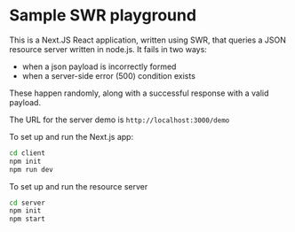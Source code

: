 # Sample SWR playground

This is a Next.JS React application, written using SWR, 
that queries a JSON resource server written in node.js.
It fails in two ways:

* when a json payload is incorrectly formed
* when a server-side error (500) condition exists

These happen randomly, along with a successful response
with a valid payload.

The URL for the server demo is `http://localhost:3000/demo`

To set up and run the Next.js app:

```bash
cd client
npm init
npm run dev
```

To set up and run the resource server

```bash 
cd server
npm init
npm start
```
